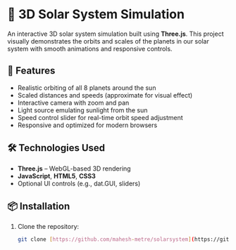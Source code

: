 # 🌌 3D Solar System Simulation

An interactive 3D solar system simulation built using **Three.js**. This project visually demonstrates the orbits and scales of the planets in our solar system with smooth animations and responsive controls.

## 🚀 Features

- Realistic orbiting of all 8 planets around the sun
- Scaled distances and speeds (approximate for visual effect)
- Interactive camera with zoom and pan
- Light source emulating sunlight from the sun
- Speed control slider for real-time orbit speed adjustment
- Responsive and optimized for modern browsers

## 🛠️ Technologies Used

- **Three.js** – WebGL-based 3D rendering
- **JavaScript**, **HTML5**, **CSS3**
- Optional UI controls (e.g., dat.GUI, sliders)

## 📦 Installation

1. Clone the repository:
   ```bash
   git clone [https://github.com/mahesh-metre/solarsystem](https://github.com/mahesh-metre/solarsystem)
